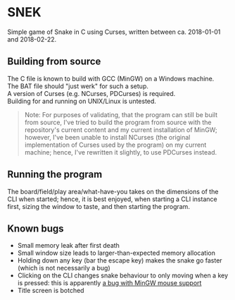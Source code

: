 # SNEK

Simple game of Snake in C using Curses, written between ca. 2018-01-01 and
2018-02-22.

## Building from source

The C file is known to build with GCC (MinGW) on a Windows machine.  
The BAT file should "just werk" for such a setup.  
A version of Curses (e.g. NCurses, PDCurses) is required.  
Building for and running on UNIX/Linux is untested.

> Note: For purposes of validating, that the program can still be built from
> source, I've tried to build the program from source with the repository's
> current content and my current installation of MinGW; however, I've been
> unable to install NCurses (the original implementation of Curses used by the
> program) on my current machine; hence, I've rewritten it slightly, to use
> PDCurses instead.

## Running the program

The board/field/play area/what-have-you takes on the dimensions of the CLI when
started; hence, it is best enjoyed, when starting a CLI instance first, sizing
the window to taste, and then starting the program.

## Known bugs

- Small memory leak after first death
- Small window size leads to larger-than-expected memory allocation
- Holding down any key (bar the escape key) makes the snake go faster (which is
  not necessarily a bug)
- Clicking on the CLI changes snake behaviour to only moving when a key is
  pressed: this is apparently [a bug with MinGW mouse support](https://lists.gnu.org/archive/html/bug-ncurses/2013-12/msg00001.html)
- Title screen is botched
